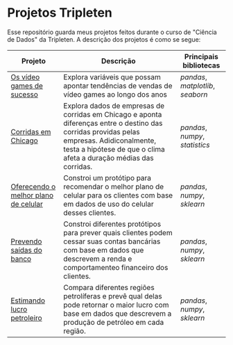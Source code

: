 # Projetos Tripleten

Esse repositório guarda meus projetos feitos durante o curso de "Ciência de Dados" da Tripleten. A descrição dos projetos é como se segue:

Projeto | Descrição | Principais bibliotecas
------- | --------- | ----------------------
[Os vídeo games de sucesso](https://github.com/eknery/projetos_tripleten/blob/main/01_video_games_sucesso/video_games_sucesso.ipynb) | Explora variáveis que possam apontar tendências de vendas de vídeo games ao longo dos anos | *pandas*, *matplotlib*, *seaborn*
[Corridas em Chicago](https://github.com/eknery/projetos_tripleten/blob/main/02_corridas_Chicago/corridas_Chicago.ipynb)| Explora dados de empresas de corridas em Chicago e aponta diferenças entre o destino das corridas providas pelas empresas. Adidiconalmente, testa a hipótese de que o clima afeta a duração médias das corridas. | *pandas*, *numpy*, *statistics*
[Oferecendo o melhor plano de celular](https://github.com/eknery/projetos_tripleten/blob/main/03_oferencendo_melhor_plano/oferencendo_melhor_plano.ipynb) | Constroi um protótipo para recomendar o melhor plano de celular para os clientes com base em dados de uso do celular desses clientes. |  *pandas*, *numpy*, *sklearn*
[Prevendo saídas do banco](https://github.com/eknery/projetos_tripleten/blob/main/04_prevendo_saidas/prevendo_saidas.ipynb) | Constroi diferentes protótipos para prever quais clientes podem cessar suas contas bancárias com base em dados que descrevem a renda e comportamenteo financeiro dos clientes. | *pandas*, *numpy*, *sklearn*
[Estimando lucro petroleiro](https://github.com/eknery/projetos_tripleten/blob/main/05_estimando_lucro_petroleiro/estimando_lucro_petroleiro.ipynb) | Compara diferentes regiões petrolíferas e prevê qual delas pode retornar o maior lucro com base em dados que descrevem a produção de petróleo em cada região. | *pandas*, *numpy*, *sklearn*
